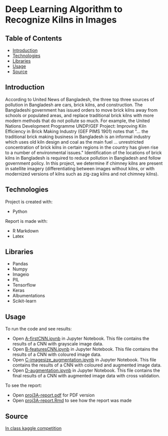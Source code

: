 # Deep Learning Algorithm to Recognize Kilns in Images

## Table of Contents
* [Introduction](#introduction)
* [Technologies](#technologies)
* [Libraries](#libraries)
* [Usage](#usage)
* [Source](#source)

## Introduction
According to United News of Bangladesh, the three top three sources of pollution in Bangladesh are cars, brick kilns, and construction. The Bangladeshi government has issued orders to move brick kilns away from schools or populated areas, and replace traditional brick kilns with more modern methods that do not pollute so much. For example, the United Nations Development Programme UNDP/GEF Project: Improving Kiln Efficiency in Brick Making Industry (GEF PIMS 1901) notes that "… the traditional brick making business in Bangladesh is an informal industry which uses old kiln design and coal as the main fuel … unrestricted concentration of brick kilns in certain regions in the country has given rise to a number of environmental issues." Identification of the locations of brick kilns in Bangladesh is required to reduce pollution in Bangladesh and follow government policy. In this project, we determine if chimney kilns are present in satellite imagery (differentiating between images without kilns, or with modernized versions of kilns such as zig-zag kilns and not chimney kilns). 

## Technologies
Project is created with:
* Python

Report is made with:
* R Markdown
* Latex

## Libraries
* Pandas
* Numpy
* Imageio
* PIL
* Tensorflow
* Keras
* Albumentations
* Scikit-learn

## Usage
To run the code and see results:
* Open [A-firstCNN.ipynb](https://github.com/bensonouyang/Kiln_Identification/blob/main/A-firstCNN.ipynb) in Jupyter Notebook. This file contains the results of a CNN with grayscale image data. 
* Open [B-featuresCNN.ipynb](https://github.com/bensonouyang/Kiln_Identification/blob/main/B-featuresCNN.ipynb) in Jupyter Notebook. This file contains the results of a CNN with coloured image data. 
* Open [C-imagesize_augmentation.ipynb](https://github.com/bensonouyang/Kiln_Identification/blob/main/C-imagesize_augmentation.ipynb) in Jupyter Notebook. This file contains the results of a CNN with coloured and augmented image data. 
* Open [D-augmentation.ipynb](https://github.com/bensonouyang/Kiln_Identification/blob/main/D-augmentation.ipynb) in Jupyter Notebook. This file contains the final results of a CNN with augmented image data with cross validation. 

To see the report:
* Open [proj3A-report.pdf](https://github.com/bensonouyang/Kiln_Identification/blob/main/proj3A-report.pdf) for PDF version
* Open [proj3A-report.Rmd](https://github.com/bensonouyang/Kiln_Identification/blob/main/proj3A-report.Rmd) to see how the report was made

## Source
[In class kaggle competition]([https://www.kaggle.com/dgawlik/nyse](https://www.kaggle.com/competitions/stat440-21-project3a))
